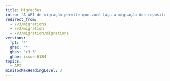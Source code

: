 ```yaml
---
title: Migrações
intro: 'A API de migração permite que você faça a migração dos repositórios e usuários da sua organização de {% data variables.product.prodname_dotcom_the_website %} para {% data variables.product.prodname_ghe_server %}.'
redirect_from:
  - /v3/migrations
  - /v3/migration
  - /v3/migration/migrations
versions:
  fpt: '*'
  ghec: '*'
  ghes: '>3.3'
  ghae: issue-6184
topics:
  - API
miniTocMaxHeadingLevel: 3
---
```


<!--
  Operations are automatically generated. Markdown for this page is located in data/reusables/rest-reference/migrations
-->
